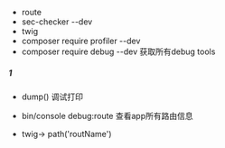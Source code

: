 

- route
- sec-checker --dev
- twig
- composer require profiler --dev
- composer require debug --dev 获取所有debug tools

##### 1

- dump() 调试打印

- bin/console debug:route  查看app所有路由信息

- twig-> path('routName')